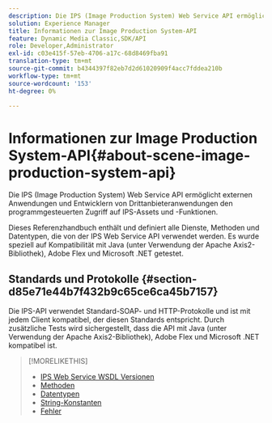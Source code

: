 ```yaml
---
description: Die IPS (Image Production System) Web Service API ermöglicht externen Anwendungen und Entwicklern von Drittanbieteranwendungen den programmgesteuerten Zugriff auf IPS-Assets und -Funktionen.
solution: Experience Manager
title: Informationen zur Image Production System-API
feature: Dynamic Media Classic,SDK/API
role: Developer,Administrator
exl-id: c03e415f-57eb-4706-a17c-68d8469fba91
translation-type: tm+mt
source-git-commit: b4344397f82eb7d2d61020909f4acc7fddea210b
workflow-type: tm+mt
source-wordcount: '153'
ht-degree: 0%

---
```


# Informationen zur Image Production System-API{#about-scene-image-production-system-api}

Die IPS (Image Production System) Web Service API ermöglicht externen Anwendungen und Entwicklern von Drittanbieteranwendungen den programmgesteuerten Zugriff auf IPS-Assets und -Funktionen.

Dieses Referenzhandbuch enthält und definiert alle Dienste, Methoden und Datentypen, die von der IPS Web Service API verwendet werden. Es wurde speziell auf Kompatibilität mit Java (unter Verwendung der Apache Axis2-Bibliothek), Adobe Flex und Microsoft .NET getestet.

## Standards und Protokolle {#section-d85e71e44b7f432b9c65ce6ca45b7157}

Die IPS-API verwendet Standard-SOAP- und HTTP-Protokolle und ist mit jedem Client kompatibel, der diesen Standards entspricht. Durch zusätzliche Tests wird sichergestellt, dass die API mit Java (unter Verwendung der Apache Axis2-Bibliothek), Adobe Flex und Microsoft .NET kompatibel ist.

>[!MORELIKETHIS]
>
>* [IPS Web Service WSDL Versionen](c-wsdl-versions.md#concept-aff3e13f3b59486882260b5f2e962226)
>* [Methoden](operations/c-operations-intro/c-methods/c-methods.md)
>* [Datentypen](types/c-data-types/c-data-types.md#concept-dcf2ce73ff334e22bc4c634e3a0a50a6)
>* [String-Konstanten](string-constants/c-string-constants/c-string-constants.md)
>* [Fehler](faults/c-faults/c-faults.md#concept-28c5e495f39443ecab05384d8cf8ab6b)

